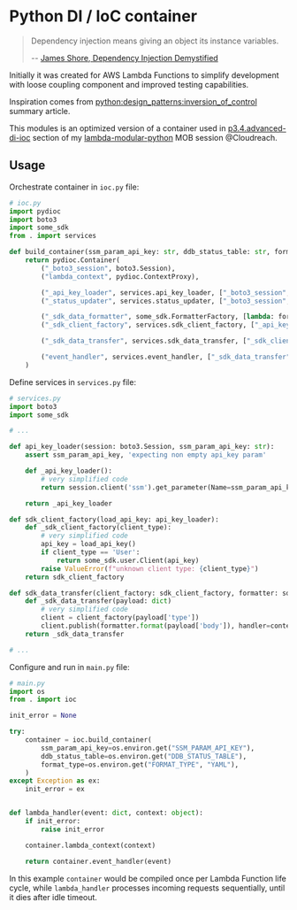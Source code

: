 # Python DI / IoC container

> Dependency injection means giving an object its instance variables.
>
> -- [James Shore, Dependency Injection Demystified](http://jamesshore.com/Blog/Dependency-Injection-Demystified.html)

Initially it was created for AWS Lambda Functions to simplify development
with loose coupling component and improved testing capabilities.

Inspiration comes from [python:design_patterns:inversion_of_control](https://web.archive.org/web/20130703221553/http://www.emilmont.net/doku.php?id=python:design_patterns:inversion_of_control) summary article.

This modules is an optimized version of a container used in [p3.4.advanced-di-ioc](https://github.com/jaymecd/lambda-modular-python/tree/master/p3.4.advanced-di-ioc/myfunction/src/di) section of my [lambda-modular-python](https://github.com/jaymecd/lambda-modular-python) MOB session @Cloudreach.

## Usage

Orchestrate container in `ioc.py` file:

```python
# ioc.py
import pydioc
import boto3
import some_sdk
from . import services

def build_container(ssm_param_api_key: str, ddb_status_table: str, format_type: str) -> pydioc.Container:
    return pydioc.Container(
        ("_boto3_session", boto3.Session),
        ("lambda_context", pydioc.ContextProxy),

        ("_api_key_loader", services.api_key_loader, ["_boto3_session", lambda: ssm_param_api_key]),
        ("_status_updater", services.status_updater, ["_boto3_session", "lambda_context", lambda: ddb_status_table]),

        ("_sdk_data_formatter", some_sdk.FormatterFactory, [lambda: format_type]),
        ("_sdk_client_factory", services.sdk_client_factory, ["_api_key_loader"]),

        ("_sdk_data_transfer", services.sdk_data_transfer, ["_sdk_client_factory", "_sdk_data_formatter", "lambda_context"]),

        ("event_handler", services.event_handler, ["_sdk_data_transfer", "_status_updater"]),
    )
```

Define services in `services.py` file:

```python
# services.py
import boto3
import some_sdk

# ...

def api_key_loader(session: boto3.Session, ssm_param_api_key: str):
    assert ssm_param_api_key, 'expecting non empty api_key param'

    def _api_key_loader():
        # very simplified code
        return session.client('ssm').get_parameter(Name=ssm_param_api_key)["Parameter"]["Value"]

    return _api_key_loader

def sdk_client_factory(load_api_key: api_key_loader):
    def _sdk_client_factory(client_type):
        # very simplified code
        api_key = load_api_key()
        if client_type == 'User':
            return some_sdk.user.Client(api_key)
        raise ValueError(f"unknown client type: {client_type}")
    return sdk_client_factory

def sdk_data_transfer(client_factory: sdk_client_factory, formatter: some_sdk.Formatter, context: object):
    def _sdk_data_transfer(payload: dict)
        # very simplified code
        client = client_factory(payload['type'])
        client.publish(formatter.format(payload['body']), handler=context.invoked_function_arn)
    return _sdk_data_transfer

# ...
```

Configure and run in `main.py` file:

```python
# main.py
import os
from . import ioc

init_error = None

try:
    container = ioc.build_container(
        ssm_param_api_key=os.environ.get("SSM_PARAM_API_KEY"),
        ddb_status_table=os.environ.get("DDB_STATUS_TABLE"),
        format_type=os.environ.get("FORMAT_TYPE", "YAML"),
    )
except Exception as ex:
    init_error = ex


def lambda_handler(event: dict, context: object):
    if init_error:
        raise init_error

    container.lambda_context(context)

    return container.event_handler(event)
```

In this example `container` would be compiled once per Lambda Function life cycle,
while `lambda_handler` processes incoming requests sequentially, until it dies after idle timeout.
